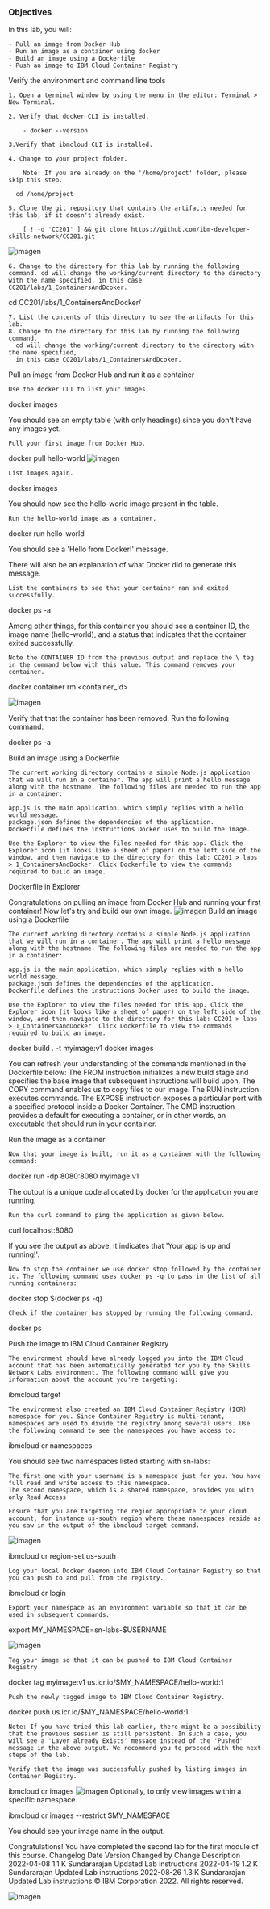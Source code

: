 ### Objectives

In this lab, you will:

    - Pull an image from Docker Hub
    - Run an image as a container using docker
    - Build an image using a Dockerfile
    - Push an image to IBM Cloud Container Registry

Verify the environment and command line tools

    1. Open a terminal window by using the menu in the editor: Terminal > New Terminal.

    2. Verify that docker CLI is installed.

        - docker --version

    3.Verify that ibmcloud CLI is installed.

    4. Change to your project folder.

        Note: If you are already on the '/home/project' folder, please skip this step.

      cd /home/project

    5. Clone the git repository that contains the artifacts needed for this lab, if it doesn't already exist.

        [ ! -d 'CC201' ] && git clone https://github.com/ibm-developer-skills-network/CC201.git



![imagen](https://user-images.githubusercontent.com/63612112/199302310-ea507e68-4939-4d8e-a717-6da01d63e53c.png)


    6. Change to the directory for this lab by running the following command. cd will change the working/current directory to the directory with the name specified, in this case CC201/labs/1_ContainersAndDcoker.

cd CC201/labs/1_ContainersAndDocker/

    7. List the contents of this directory to see the artifacts for this lab.
    8. Change to the directory for this lab by running the following command.
      cd will change the working/current directory to the directory with the name specified, 
      in this case CC201/labs/1_ContainersAndDcoker.

Pull an image from Docker Hub and run it as a container

    Use the docker CLI to list your images.

docker images

You should see an empty table (with only headings) since you don't have any images yet.


    Pull your first image from Docker Hub.

docker pull hello-world
![imagen](https://user-images.githubusercontent.com/63612112/199303234-f2c35703-aaa8-4997-b1b5-bf7b4efda73f.png)


    List images again.

docker images

You should now see the hello-world image present in the table.


    Run the hello-world image as a container.

docker run hello-world

You should see a 'Hello from Docker!' message.

There will also be an explanation of what Docker did to generate this message.


    List the containers to see that your container ran and exited successfully.

docker ps -a

Among other things, for this container you should see a container ID, the image name (hello-world), and a status that indicates that the container exited successfully.


    Note the CONTAINER ID from the previous output and replace the \ tag in the command below with this value. This command removes your container.

docker container rm <container_id>


   ![imagen](https://user-images.githubusercontent.com/63612112/199303716-ce79870c-b1fd-4eb6-9faf-eff20391f593.png)

   Verify that that the container has been removed. Run the following command.

docker ps -a

Build an image using a Dockerfile

    The current working directory contains a simple Node.js application that we will run in a container. The app will print a hello message along with the hostname. The following files are needed to run the app in a container:

    app.js is the main application, which simply replies with a hello world message.
    package.json defines the dependencies of the application.
    Dockerfile defines the instructions Docker uses to build the image.

    Use the Explorer to view the files needed for this app. Click the Explorer icon (it looks like a sheet of paper) on the left side of the window, and then navigate to the directory for this lab: CC201 > labs > 1_ContainersAndDocker. Click Dockerfile to view the commands required to build an image.

Dockerfile in Explorer


Congratulations on pulling an image from Docker Hub and running your first container! Now let's try and build our own image.
![imagen](https://user-images.githubusercontent.com/63612112/199304321-a2e95af0-d401-4329-8f4d-2f8efe48bfa6.png)
Build an image using a Dockerfile

    The current working directory contains a simple Node.js application that we will run in a container. The app will print a hello message along with the hostname. The following files are needed to run the app in a container:

    app.js is the main application, which simply replies with a hello world message.
    package.json defines the dependencies of the application.
    Dockerfile defines the instructions Docker uses to build the image.

    Use the Explorer to view the files needed for this app. Click the Explorer icon (it looks like a sheet of paper) on the left side of the window, and then navigate to the directory for this lab: CC201 > labs > 1_ContainersAndDocker. Click Dockerfile to view the commands required to build an image.


docker build . -t myimage:v1
docker images

You can refresh your understanding of the commands mentioned in the Dockerfile below:
The FROM instruction initializes a new build stage and specifies the base image that subsequent instructions will build upon.
The COPY command enables us to copy files to our image.
The RUN instruction executes commands.
The EXPOSE instruction exposes a particular port with a specified protocol inside a Docker Container.
The CMD instruction provides a default for executing a container, or in other words, an executable that should run in your container. 

Run the image as a container

    Now that your image is built, run it as a container with the following command:

docker run -dp 8080:8080 myimage:v1


The output is a unique code allocated by docker for the application you are running.

    Run the curl command to ping the application as given below.

curl localhost:8080


If you see the output as above, it indicates that 'Your app is up and running!'.

    Now to stop the container we use docker stop followed by the container id. The following command uses docker ps -q to pass in the list of all running containers:

docker stop $(docker ps -q)


    Check if the container has stopped by running the following command.

docker ps

Push the image to IBM Cloud Container Registry

    The environment should have already logged you into the IBM Cloud account that has been automatically generated for you by the Skills Network Labs environment. The following command will give you information about the account you're targeting:

ibmcloud target


    The environment also created an IBM Cloud Container Registry (ICR) namespace for you. Since Container Registry is multi-tenant, namespaces are used to divide the registry among several users. Use the following command to see the namespaces you have access to:

ibmcloud cr namespaces


You should see two namespaces listed starting with sn-labs:

    The first one with your username is a namespace just for you. You have full read and write access to this namespace.
    The second namespace, which is a shared namespace, provides you with only Read Access

    Ensure that you are targeting the region appropriate to your cloud account, for instance us-south region where these namespaces reside as you saw in the output of the ibmcloud target command.

![imagen](https://user-images.githubusercontent.com/63612112/199306169-cd739287-2b03-4848-aa02-116976ceee35.png)


ibmcloud cr region-set us-south


    Log your local Docker daemon into IBM Cloud Container Registry so that you can push to and pull from the registry.

ibmcloud cr login


    Export your namespace as an environment variable so that it can be used in subsequent commands.

export MY_NAMESPACE=sn-labs-$USERNAME

![imagen](https://user-images.githubusercontent.com/63612112/199306714-942d871f-92ca-42fb-8c1d-c96a954caa30.png)


    Tag your image so that it can be pushed to IBM Cloud Container Registry.

docker tag myimage:v1 us.icr.io/$MY_NAMESPACE/hello-world:1


    Push the newly tagged image to IBM Cloud Container Registry.

docker push us.icr.io/$MY_NAMESPACE/hello-world:1


    Note: If you have tried this lab earlier, there might be a possibility that the previous session is still persistent. In such a case, you will see a 'Layer already Exists' message instead of the 'Pushed' message in the above output. We recommend you to proceed with the next steps of the lab.

    Verify that the image was successfully pushed by listing images in Container Registry.

ibmcloud cr images
![imagen](https://user-images.githubusercontent.com/63612112/199307064-fc6f2748-14c8-4502-9651-bd395ca42669.png)
Optionally, to only view images within a specific namespace.

ibmcloud cr images --restrict $MY_NAMESPACE


You should see your image name in the output.

Congratulations! You have completed the second lab for the first module of this course.
Changelog
Date 	Version 	Changed by 	Change Description
2022-04-08 	1.1 	K Sundararajan 	Updated Lab instructions
2022-04-19 	1.2 	K Sundararajan 	Updated Lab instructions
2022-08-26 	1.3 	K Sundararajan 	Updated Lab instructions
© IBM Corporation 2022. All rights reserved. 

![imagen](https://user-images.githubusercontent.com/63612112/199305014-f96a7aaf-a74a-4f6f-8da2-6a98310f3dc2.png)

